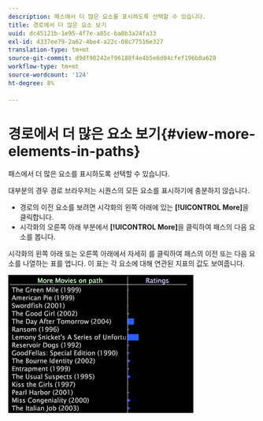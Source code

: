 ```yaml
---
description: 패스에서 더 많은 요소를 표시하도록 선택할 수 있습니다.
title: 경로에서 더 많은 요소 보기
uuid: dc45121b-1e95-4f7e-a85c-ba8b3a24fa33
exl-id: 4337ee79-2a62-4be4-a22c-08c77516e327
translation-type: tm+mt
source-git-commit: d9df90242ef96188f4e4b5e6d04cfef196b0a628
workflow-type: tm+mt
source-wordcount: '124'
ht-degree: 8%

---
```


# 경로에서 더 많은 요소 보기{#view-more-elements-in-paths}

패스에서 더 많은 요소를 표시하도록 선택할 수 있습니다.

대부분의 경우 경로 브라우저는 시퀀스의 모든 요소를 표시하기에 충분하지 않습니다.

* 경로의 이전 요소를 보려면 시각화의 왼쪽 아래에 있는 **[!UICONTROL More]**&#x200B;을 클릭합니다.
* 시각화의 오른쪽 아래 부분에서 **[!UICONTROL More]**&#x200B;을 클릭하여 패스의 다음 요소를 봅니다.

시각화의 왼쪽 아래 또는 오른쪽 아래에서 자세히 를 클릭하여 패스의 이전 또는 다음 요소를 나열하는 표를 엽니다. 이 표는 각 요소에 대해 연관된 지표의 값도 보여줍니다.

![](assets/vis_PathBrowser_MoreMoviesOnPath.png)
